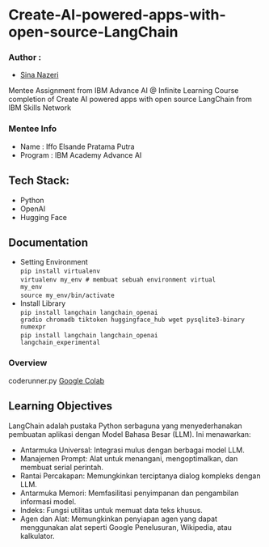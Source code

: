 # Create-AI-powered-apps-with-open-source-LangChain
### Author :  
- [Sina Nazeri](https://www.linkedin.com/in/joseph-s-50398b136/?utm_medium=Exinfluencer&utm_source=Exinfluencer&utm_content=000026UJ&utm_term=10006555&utm_id=NA-SkillsNetwork-Channel-SkillsNetworkCoursesIBMDeveloperSkillsNetworkML0101ENSkillsNetwork20718538-2021-01-01](https://www.linkedin.com/in/sina-nazeri/))

Mentee Assignment from IBM Advance AI @ Infinite Learning Course completion of Create AI powered apps with open source LangChain from IBM Skills Network

### Mentee Info
- Name    : Iffo Elsande Pratama Putra
- Program : IBM Academy Advance AI

## Tech Stack:
- Python
- OpenAI
- Hugging Face
## Documentation
- Setting Environment <br>
  <code>pip install virtualenv</code> <br>
  <code>virtualenv my_env # membuat sebuah  environment virtual my_env</code> <br>
  <code>source my_env/bin/activate</code>
- Install Library <br>
  <code>pip install langchain langchain_openai gradio chromadb tiktoken huggingface_hub wget pysqlite3-binary numexpr</code> <br>
  <code>pip install langchain langchain_openai langchain_experimental</code>
  
### Overview 
coderunner.py <a href="https://colab.research.google.com/drive/1oCAgXcLSrizGgTK3NKN9Dm3ekPft4FWo?usp=sharing">Google Colab</a>

## Learning Objectives
LangChain adalah pustaka Python serbaguna yang menyederhanakan pembuatan aplikasi dengan Model Bahasa Besar (LLM). Ini menawarkan:
- Antarmuka Universal: Integrasi mulus dengan berbagai model LLM.
- Manajemen Prompt: Alat untuk menangani, mengoptimalkan, dan membuat serial perintah.
- Rantai Percakapan: Memungkinkan terciptanya dialog kompleks dengan LLM.
- Antarmuka Memori: Memfasilitasi penyimpanan dan pengambilan informasi model.
- Indeks: Fungsi utilitas untuk memuat data teks khusus.
- Agen dan Alat: Memungkinkan penyiapan agen yang dapat menggunakan alat seperti Google Penelusuran, Wikipedia, atau kalkulator.
